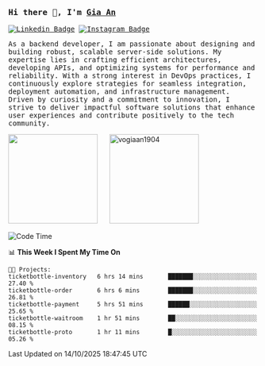 ### <samp>Hi there 👋, I'm <a href="https://www.linkedin.com/in/vogiaan1904/" target="_blank">Gia An</a></samp>

<samp> [![Linkedin Badge](https://img.shields.io/badge/-LinkedIn-0e76a8?style=flat-square&logo=Linkedin&logoColor=white)](https://linkedin.com/in/vogiaan1904)
[![Instagram Badge](https://img.shields.io/badge/-Instagram-e4405f?style=flat-square&logo=Instagram&logoColor=white)](https://instagram.com/_.ja.ann_/) </samp> 

<samp>As a backend developer, I am passionate about designing and building robust, scalable server-side solutions. My expertise lies in crafting efficient architectures, developing APIs, and optimizing systems for performance and reliability. With a strong interest in DevOps practices, I continuously explore strategies for seamless integration, deployment automation, and infrastructure management. Driven by curiosity and a commitment to innovation, I strive to deliver impactful software solutions that enhance user experiences and contribute positively to the tech community.</samp>



<div>
  <img height="180em" src="https://github-readme-stats.vercel.app/api/top-langs/?username=vogiaan1904&show_icons=true&hide_border=true&layout=compact&langs_count=10&theme=transparent&include_orgs=true"/>
  &nbsp;&nbsp;&nbsp;&nbsp;
  <img height="180em" src="https://github-readme-stats.vercel.app/api?username=vogiaan1904&show_icons=true&hide_border=true&&count_private=true&include_all_commits=true&theme=transparent&locale=en" alt="vogiaan1904" />
</div>






<!--START_SECTION:waka-->
![Code Time](http://img.shields.io/badge/Code%20Time-1%2C514%20hrs%2059%20mins-blue)

📊 **This Week I Spent My Time On** 

```text
🐱‍💻 Projects: 
ticketbottle-inventory   6 hrs 14 mins       ███████░░░░░░░░░░░░░░░░░░   27.40 % 
ticketbottle-order       6 hrs 6 mins        ███████░░░░░░░░░░░░░░░░░░   26.81 % 
ticketbottle-payment     5 hrs 51 mins       ██████░░░░░░░░░░░░░░░░░░░   25.65 % 
ticketbottle-waitroom    1 hr 51 mins        ██░░░░░░░░░░░░░░░░░░░░░░░   08.15 % 
ticketbottle-proto       1 hr 11 mins        █░░░░░░░░░░░░░░░░░░░░░░░░   05.26 % 
```


 Last Updated on 14/10/2025 18:47:45 UTC
<!--END_SECTION:waka-->
